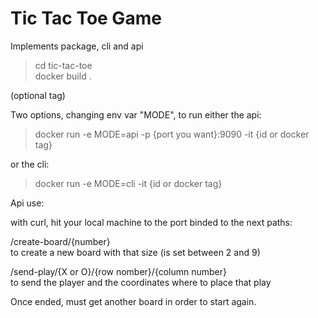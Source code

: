 # Tic Tac Toe Game
Implements package, cli and api

> cd tic-tac-toe  
> docker build .   

(optional tag)

Two options, changing env var "MODE", to run either the api:
> docker run -e MODE=api -p {port you want}:9090 -it {id or docker tag}

or the cli:
>docker run -e MODE=cli -it {id or docker tag}

Api use:

with curl, hit your local machine to the port binded to the next paths:

/create-board/{number}   
to create a new board with that size (is set between 2 and 9)

/send-play/{X or O}/{row nomber}/{column number}  
to send the player and the coordinates where to place that play

Once ended, must get another board in order to start again.